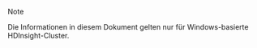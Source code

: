 > [!NOTE]
> Die Informationen in diesem Dokument gelten nur für Windows-basierte HDInsight-Cluster.
> 
> 



<!--HONumber=Nov16_HO3-->


